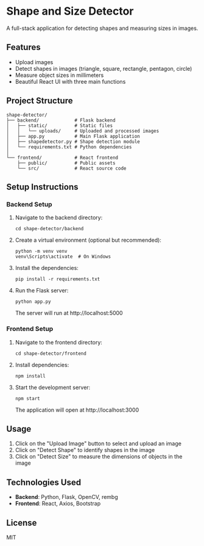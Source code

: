 # Shape and Size Detector

A full-stack application for detecting shapes and measuring sizes in images.

## Features

- Upload images
- Detect shapes in images (triangle, square, rectangle, pentagon, circle)
- Measure object sizes in millimeters
- Beautiful React UI with three main functions

## Project Structure

```
shape-detector/
├── backend/             # Flask backend
│   ├── static/          # Static files
│   │   └── uploads/     # Uploaded and processed images
│   ├── app.py           # Main Flask application
│   ├── shapedetector.py # Shape detection module
│   └── requirements.txt # Python dependencies
│
└── frontend/            # React frontend
    ├── public/          # Public assets
    └── src/             # React source code
```

## Setup Instructions

### Backend Setup

1. Navigate to the backend directory:

   ```
   cd shape-detector/backend
   ```

2. Create a virtual environment (optional but recommended):

   ```
   python -m venv venv
   venv\Scripts\activate  # On Windows
   ```

3. Install the dependencies:

   ```
   pip install -r requirements.txt
   ```

4. Run the Flask server:
   ```
   python app.py
   ```
   The server will run at http://localhost:5000

### Frontend Setup

1. Navigate to the frontend directory:

   ```
   cd shape-detector/frontend
   ```

2. Install dependencies:

   ```
   npm install
   ```

3. Start the development server:
   ```
   npm start
   ```
   The application will open at http://localhost:3000

## Usage

1. Click on the "Upload Image" button to select and upload an image
2. Click on "Detect Shape" to identify shapes in the image
3. Click on "Detect Size" to measure the dimensions of objects in the image

## Technologies Used

- **Backend**: Python, Flask, OpenCV, rembg
- **Frontend**: React, Axios, Bootstrap

## License

MIT
